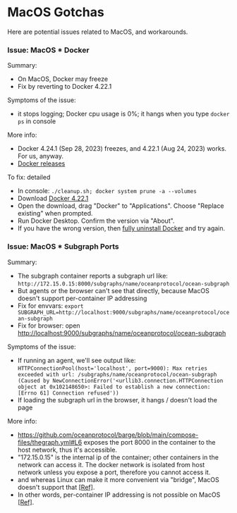 <!--
Copyright 2023 Ocean Protocol Foundation
SPDX-License-Identifier: Apache-2.0
-->

# MacOS Gotchas

Here are potential issues related to MacOS, and workarounds.

### Issue: MacOS * Docker

Summary:
- On MacOS, Docker may freeze
- Fix by reverting to Docker 4.22.1

Symptoms of the issue:
- it stops logging; Docker cpu usage is 0%; it hangs when you type `docker ps` in console

More info:
- Docker 4.24.1 (Sep 28, 2023) freezes, and 4.22.1 (Aug 24, 2023) works. For us, anyway.
- [Docker releases](https://docs.docker.com/desktop/release-notes)

To fix: detailed
- In console: `./cleanup.sh; docker system prune -a --volumes`
- Download [Docker 4.22.1](https://docs.docker.com/desktop/release-notes/#4221)
- Open the download, drag "Docker" to "Applications". Choose "Replace existing" when prompted.
- Run Docker Desktop. Confirm the version via "About".
- If you have the wrong version, then [fully uninstall Docker](https://www.makeuseof.com/how-to-uninstall-docker-desktop-mac/) and try again.

### Issue: MacOS * Subgraph Ports

Summary:
- The subgraph container reports a subgraph url like: `http://172.15.0.15:8000/subgraphs/name/oceanprotocol/ocean-subgraph`
- But agents or the browser can't see that directly, because MacOS doesn't support per-container IP addressing
- Fix for envvars: `export SUBGRAPH_URL=http://localhost:9000/subgraphs/name/oceanprotocol/ocean-subgraph`
- Fix for browser: open [http://localhost:9000/subgraphs/name/oceanprotocol/ocean-subgraph](http://localhost:9000/subgraphs/name/oceanprotocol/ocean-subgraph)

Symptoms of the issue:
- If running an agent, we'll see output like: `HTTPConnectionPool(host='localhost', port=9000): Max retries exceeded with url: /subgraphs/name/oceanprotocol/ocean-subgraph (Caused by NewConnectionError('<urllib3.connection.HTTPConnection object at 0x102148650>: Failed to establish a new connection: [Errno 61] Connection refused'))`
- If loading the subgraph url in the browser, it hangs / doesn't load the page

More info:
- https://github.com/oceanprotocol/barge/blob/main/compose-files/thegraph.yml#L6 exposes the port 8000 in the container to the host network, thus it's accessible.
- "172.15.0.15" is the internal ip of the container; other containers in the network can access it. The docker network is isolated from host network unless you expose a port, therefore you cannot access it.
- and whereas Linux can make it more convenient via "bridge", MacOS doesn't support that [[Ref]](https://docker-docs.uclv.cu/docker-for-mac/networking/#there-is-no-docker0-bridge-on-macos).
- In other words, per-container IP addressing is not possible on MacOS [[Ref]](https://docker-docs.uclv.cu/docker-for-mac/networking/#per-container-ip-addressing-is-not-possible).
